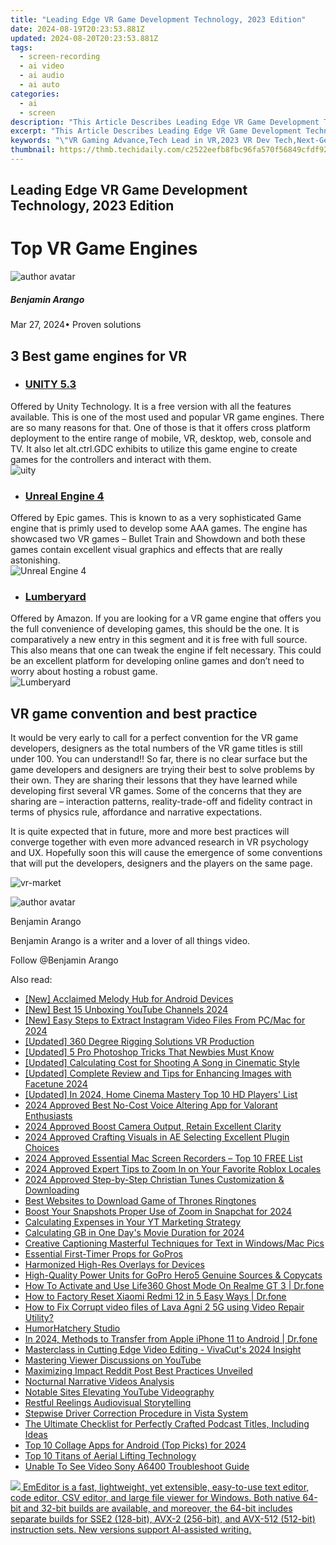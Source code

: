 ```yaml
---
title: "Leading Edge VR Game Development Technology, 2023 Edition"
date: 2024-08-19T20:23:53.881Z
updated: 2024-08-20T20:23:53.881Z
tags: 
  - screen-recording
  - ai video
  - ai audio
  - ai auto
categories: 
  - ai
  - screen
description: "This Article Describes Leading Edge VR Game Development Technology, 2023 Edition"
excerpt: "This Article Describes Leading Edge VR Game Development Technology, 2023 Edition"
keywords: "\"VR Gaming Advance,Tech Lead in VR,2023 VR Dev Tech,Next-Gen VR Game,Edge VR Development,VR Game Innovation,VR Tech Update\""
thumbnail: https://thmb.techidaily.com/c2522eefb8fbc96fa570f56849cfdf92d72e221bd3a27b7e0b7d3fec1332bd02.png
---
```


## Leading Edge VR Game Development Technology, 2023 Edition

# Top VR Game Engines

![author avatar](https://images.wondershare.com/filmora/article-images/benjamin-arango-author.jpg)

##### Benjamin Arango

 Mar 27, 2024• Proven solutions

## 3 Best game engines for VR

* ### [UNITY 5.3]( https://unity3d.com/cn/unity/whats-new/unity-5.3 )  

 Offered by Unity Technology. It is a free version with all the features available. This is one of the most used and popular VR game engines. There are so many reasons for that. One of those is that it offers cross platform deployment to the entire range of mobile, VR, desktop, web, console and TV. It also let alt.ctrl.GDC exhibits to utilize this game engine to create games for the controllers and interact with them.  
![uity ](https://images.wondershare.com/filmora/resource/uity.jpg )

* ### [Unreal Engine 4]( https://www.unrealengine.com/zh-CN/what-is-unreal-engine-4 )  

 Offered by Epic games. This is known to as a very sophisticated Game engine that is primly used to develop some AAA games. The engine has showcased two VR games – Bullet Train and Showdown and both these games contain excellent visual graphics and effects that are really astonishing.  
![Unreal Engine 4 ](https://images.wondershare.com/filmora/resource/unreal-engine.jpg )

* ### [Lumberyard]( https://aws.amazon.com/cn/lumberyard/ )  

 Offered by Amazon. If you are looking for a VR game engine that offers you the full convenience of developing games, this should be the one. It is comparatively a new entry in this segment and it is free with full source. This also means that one can tweak the engine if felt necessary. This could be an excellent platform for developing online games and don’t need to worry about hosting a robust game.  
![Lumberyard ](https://images.wondershare.com/filmora/resource/lumberyard.jpg )

## VR game convention and best practice

 It would be very early to call for a perfect convention for the VR game developers, designers as the total numbers of the VR game titles is still under 100\. You can understand!! So far, there is no clear surface but the game developers and designers are trying their best to solve problems by their own. They are sharing their lessons that they have learned while developing first several VR games. Some of the concerns that they are sharing are – interaction patterns, reality-trade-off and fidelity contract in terms of physics rule, affordance and narrative expectations.

 It is quite expected that in future, more and more best practices will converge together with even more advanced research in VR psychology and UX. Hopefully soon this will cause the emergence of some conventions that will put the developers, designers and the players on the same page.

![ vr-market]( https://images.wondershare.com/filmora/resource/vr-market.jpg)

![author avatar](https://images.wondershare.com/filmora/article-images/benjamin-arango-author.jpg)

Benjamin Arango

Benjamin Arango is a writer and a lover of all things video.

Follow @Benjamin Arango

<span class="atpl-alsoreadstyle">Also read:</span>
<div><ul>
<li><a href="https://extra-resources.techidaily.com/new-acclaimed-melody-hub-for-android-devices/"><u>[New] Acclaimed Melody Hub for Android Devices</u></a></li>
<li><a href="https://extra-resources.techidaily.com/new-best-15-unboxing-youtube-channels-2024/"><u>[New] Best 15 Unboxing YouTube Channels 2024</u></a></li>
<li><a href="https://instagram-video-recordings.techidaily.com/new-easy-steps-to-extract-instagram-video-files-from-pcmac-for-2024/"><u>[New] Easy Steps to Extract Instagram Video Files From PC/Mac for 2024</u></a></li>
<li><a href="https://extra-resources.techidaily.com/updated-360-degree-rigging-solutions-vr-production/"><u>[Updated] 360 Degree Rigging Solutions VR Production</u></a></li>
<li><a href="https://extra-resources.techidaily.com/updated-5-pro-photoshop-tricks-that-newbies-must-know/"><u>[Updated] 5 Pro Photoshop Tricks That Newbies Must Know</u></a></li>
<li><a href="https://extra-resources.techidaily.com/updated-calculating-cost-for-shooting-a-song-in-cinematic-style/"><u>[Updated] Calculating Cost for Shooting A Song in Cinematic Style</u></a></li>
<li><a href="https://extra-resources.techidaily.com/updated-complete-review-and-tips-for-enhancing-images-with-facetune-2024/"><u>[Updated] Complete Review and Tips for Enhancing Images with Facetune 2024</u></a></li>
<li><a href="https://fox-links.techidaily.com/updated-in-2024-home-cinema-mastery-top-10-hd-players-list/"><u>[Updated] In 2024, Home Cinema Mastery  Top 10 HD Players' List</u></a></li>
<li><a href="https://extra-resources.techidaily.com/2024-approved-best-no-cost-voice-altering-app-for-valorant-enthusiasts/"><u>2024 Approved  Best No-Cost Voice Altering App for Valorant Enthusiasts</u></a></li>
<li><a href="https://extra-resources.techidaily.com/2024-approved-boost-camera-output-retain-excellent-clarity/"><u>2024 Approved  Boost Camera Output, Retain Excellent Clarity</u></a></li>
<li><a href="https://extra-resources.techidaily.com/2024-approved-crafting-visuals-in-ae-selecting-excellent-plugin-choices/"><u>2024 Approved  Crafting Visuals in AE  Selecting Excellent Plugin Choices</u></a></li>
<li><a href="https://video-screen-grab.techidaily.com/2024-approved-essential-mac-screen-recorders-top-10-free-list/"><u>2024 Approved  Essential Mac Screen Recorders – Top 10 FREE List</u></a></li>
<li><a href="https://some-knowledge.techidaily.com/2024-approved-expert-tips-to-zoom-in-on-your-favorite-roblox-locales/"><u>2024 Approved  Expert Tips to Zoom In on Your Favorite Roblox Locales</u></a></li>
<li><a href="https://fox-info.techidaily.com/2024-approved-step-by-step-christian-tunes-customization-and-downloading/"><u>2024 Approved  Step-by-Step Christian Tunes Customization & Downloading</u></a></li>
<li><a href="https://extra-resources.techidaily.com/best-websites-to-download-game-of-thrones-ringtones/"><u>Best Websites to Download Game of Thrones Ringtones</u></a></li>
<li><a href="https://extra-resources.techidaily.com/boost-your-snapshots-proper-use-of-zoom-in-snapchat-for-2024/"><u>Boost Your Snapshots  Proper Use of Zoom in Snapchat for 2024</u></a></li>
<li><a href="https://extra-resources.techidaily.com/calculating-expenses-in-your-yt-marketing-strategy/"><u>Calculating Expenses in Your YT Marketing Strategy</u></a></li>
<li><a href="https://extra-resources.techidaily.com/calculating-gb-in-one-days-movie-duration-for-2024/"><u>Calculating GB in One Day's Movie Duration for 2024</u></a></li>
<li><a href="https://extra-resources.techidaily.com/creative-captioning-masterful-techniques-for-text-in-windowsmac-pics/"><u>Creative Captioning  Masterful Techniques for Text in Windows/Mac Pics</u></a></li>
<li><a href="https://vp-tips.techidaily.com/essential-first-timer-props-for-gopros/"><u>Essential First-Timer Props for GoPros</u></a></li>
<li><a href="https://extra-resources.techidaily.com/harmonized-high-res-overlays-for-devices/"><u>Harmonized High-Res Overlays for Devices</u></a></li>
<li><a href="https://extra-resources.techidaily.com/high-quality-power-units-for-gopro-hero5-genuine-sources-and-copycats/"><u>High-Quality Power Units for GoPro Hero5  Genuine Sources & Copycats</u></a></li>
<li><a href="https://location-social.techidaily.com/how-to-activate-and-use-life360-ghost-mode-on-realme-gt-3-drfone-by-drfone-virtual-android/"><u>How To Activate and Use Life360 Ghost Mode On Realme GT 3 | Dr.fone</u></a></li>
<li><a href="https://techidaily.com/how-to-factory-reset-xiaomi-redmi-12-in-5-easy-ways-drfone-by-drfone-reset-android-reset-android/"><u>How to Factory Reset Xiaomi Redmi 12 in 5 Easy Ways | Dr.fone</u></a></li>
<li><a href="https://blog-min.techidaily.com/how-to-fix-corrupt-video-files-of-lava-agni-2-5g-using-video-repair-utility-by-stellar-video-repair-mobile-video-repair/"><u>How to Fix Corrupt video files of Lava Agni 2 5G using Video Repair Utility?</u></a></li>
<li><a href="https://extra-resources.techidaily.com/humorhatchery-studio/"><u>HumorHatchery Studio</u></a></li>
<li><a href="https://iphone-transfer.techidaily.com/in-2024-methods-to-transfer-from-apple-iphone-11-to-android-drfone-by-drfone-transfer-from-ios/"><u>In 2024, Methods to Transfer from Apple iPhone 11 to Android | Dr.fone</u></a></li>
<li><a href="https://extra-resources.techidaily.com/masterclass-in-cutting-edge-video-editing-vivacuts-2024-insight/"><u>Masterclass in Cutting Edge Video Editing - VivaCut's 2024 Insight</u></a></li>
<li><a href="https://extra-resources.techidaily.com/mastering-viewer-discussions-on-youtube/"><u>Mastering Viewer Discussions on YouTube</u></a></li>
<li><a href="https://extra-resources.techidaily.com/maximizing-impact-reddit-post-best-practices-unveiled/"><u>Maximizing Impact  Reddit Post Best Practices Unveiled</u></a></li>
<li><a href="https://extra-resources.techidaily.com/nocturnal-narrative-videos-analysis/"><u>Nocturnal Narrative Videos  Analysis</u></a></li>
<li><a href="https://extra-resources.techidaily.com/notable-sites-elevating-youtube-videography/"><u>Notable Sites Elevating YouTube Videography</u></a></li>
<li><a href="https://extra-resources.techidaily.com/restful-reelings-audiovisual-storytelling/"><u>Restful Reelings  Audiovisual Storytelling</u></a></li>
<li><a href="https://driver-install.techidaily.com/stepwise-driver-correction-procedure-in-vista-system/"><u>Stepwise Driver Correction Procedure in Vista System</u></a></li>
<li><a href="https://extra-resources.techidaily.com/the-ultimate-checklist-for-perfectly-crafted-podcast-titles-including-ideas/"><u>The Ultimate Checklist for Perfectly Crafted Podcast Titles, Including Ideas</u></a></li>
<li><a href="https://extra-resources.techidaily.com/top-10-collage-apps-for-android-top-picks-for-2024/"><u>Top 10 Collage Apps for Android (Top Picks) for 2024</u></a></li>
<li><a href="https://extra-resources.techidaily.com/top-10-titans-of-aerial-lifting-technology/"><u>Top 10 Titans of Aerial Lifting Technology</u></a></li>
<li><a href="https://extra-resources.techidaily.com/unable-to-see-video-sony-a6400-troubleshoot-guide/"><u>Unable To See Video  Sony A6400 Troubleshoot Guide</u></a></li>
</ul></div>

<ins class="adsbygoogle"
      style="display:block"
      data-ad-client="ca-pub-7571918770474297"
      data-ad-slot="8358498916"
      data-ad-format="auto"
      data-full-width-responsive="true"></ins>
<!-- affiliate ads begin -->
<a href="https://shop.emeditor.com/order/checkout.php?PRODS=4610657&QTY=1&AFFILIATE=108875&CART=1"><img src="https://www.emeditor.com/wp-content/uploads/2024/06/emeditor_chat_ai.png" border="0">
EmEditor is a fast, lightweight, yet extensible, easy-to-use text editor, code editor, CSV editor, and large file viewer for Windows. Both native 64-bit and 32-bit builds are available, and moreover, the 64-bit includes separate builds for SSE2 (128-bit), AVX-2 (256-bit), and AVX-512 (512-bit) instruction sets. New versions support AI-assisted writing.</a>
<!-- affiliate ads end -->